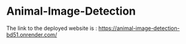# Animal-Image-Detection

The link to the deployed website is : https://animal-image-detection-bd51.onrender.com/
